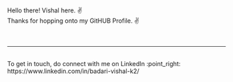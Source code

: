Hello there! Vishal here. :v:
<br>
Thanks for hopping onto my GitHUB Profile. :v:

<br>
<hr>
<br>
To get in touch, do connect with me on LinkedIn :point_right: https://www.linkedin.com/in/badari-vishal-k2/
